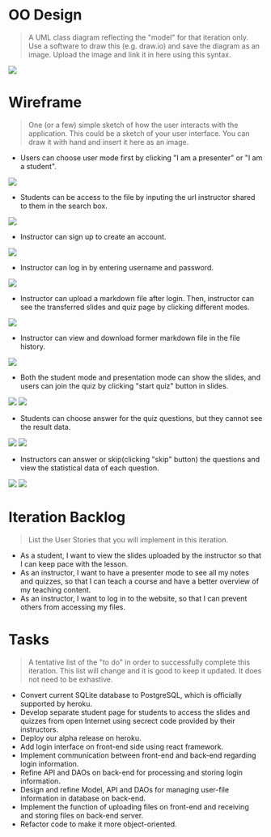 # OO Design
> A UML class diagram reflecting the "model" for that iteration only.
> Use a software to draw this (e.g. draw.io) and save the diagram as an image. 
> Upload the image and link it in here using this syntax.

![](https://github.com/jhu-oose/2020-spring-group-QuizHero/blob/master/docs/it4/it4_UML.png)

# Wireframe
> One (or a few) simple sketch of how the user interacts with the application. 
> This could be a sketch of your user interface. 
> You can draw it with hand and insert it here as an image.

- Users can choose user mode first by clicking "I am a presenter" or "I am a student".

![](https://github.com/jhu-oose/2020-spring-group-QuizHero/blob/master/docs/it4/userChoicePage.png)

- Students can be access to the file by inputing the url instructor shared to them in the search box.

![](https://github.com/jhu-oose/2020-spring-group-QuizHero/blob/master/docs/it4/urlPage.png)

- Instructor can sign up to create an account.

![](https://github.com/jhu-oose/2020-spring-group-QuizHero/blob/master/docs/it4/signup.png)

- Instructor can log in by entering username and password.

![](https://github.com/jhu-oose/2020-spring-group-QuizHero/blob/master/docs/it4/login.png)

- Instructor can upload a markdown file after login. Then, instructor can see the transferred slides and quiz page by clicking different modes.

![](https://github.com/jhu-oose/2020-spring-group-QuizHero/blob/master/docs/it4/upload.png)

- Instructor can view and download former markdown file in the file history.

![](https://github.com/jhu-oose/2020-spring-group-QuizHero/blob/master/docs/it4/historypage.png)

- Both the student mode and presentation mode can show the slides, and users can join the quiz by clicking "start quiz" button in slides.

![](https://github.com/jhu-oose/2020-spring-group-QuizHero/blob/master/docs/it3/pre1.png)
![](https://github.com/jhu-oose/2020-spring-group-QuizHero/blob/master/docs/it3/pre2.png)

- Students can choose answer for the quiz questions, but they cannot see the result data.

![](https://github.com/jhu-oose/2020-spring-group-QuizHero/blob/master/docs/it3/quiz-stu.png)
![](https://github.com/jhu-oose/2020-spring-group-QuizHero/blob/master/docs/it3/stu-result.png)

- Instructors can answer or skip(clicking "skip" button) the questions and view the statistical data of each question.

![](https://github.com/jhu-oose/2020-spring-group-QuizHero/blob/master/docs/it3/quiz-presentation.png)
![](https://github.com/jhu-oose/2020-spring-group-QuizHero/blob/master/docs/it3/presentation-statistic.png)

# Iteration Backlog
> List the User Stories that you will implement in this iteration.
- As a student, I want to view the slides uploaded by the instructor so that I can keep pace with the lesson.
- As an instructor, I want to have a presenter mode to see all my notes and quizzes, so that I can teach a course and have a better overview of my teaching content.
- As an instructor, I want to log in to the website, so that I can prevent others from accessing my files.


# Tasks
> A tentative list of the "to do" in order to successfully complete this iteration. 
> This list will change and it is good to keep it updated. 
> It does not need to be exhastive.
- Convert current SQLite database to PostgreSQL, which is officially supported by heroku.
- Develop separate student page for students to access the slides and quizzes from open Internet using secrect code provided by their instructors. 
- Deploy our alpha release on heroku.
- Add login interface on front-end side using react framework.
- Implement communication between front-end and back-end regarding login information.
- Refine API and DAOs on back-end for processing and storing login information.
- Design and refine Model, API and DAOs for managing user-file information in database on back-end.
- Implement the function of uploading files on front-end and receiving and storing files on back-end server.
- Refactor code to make it more object-oriented.




<!--# Retrospective

### What went well?

### Challenges we met & Our solutions.-->
